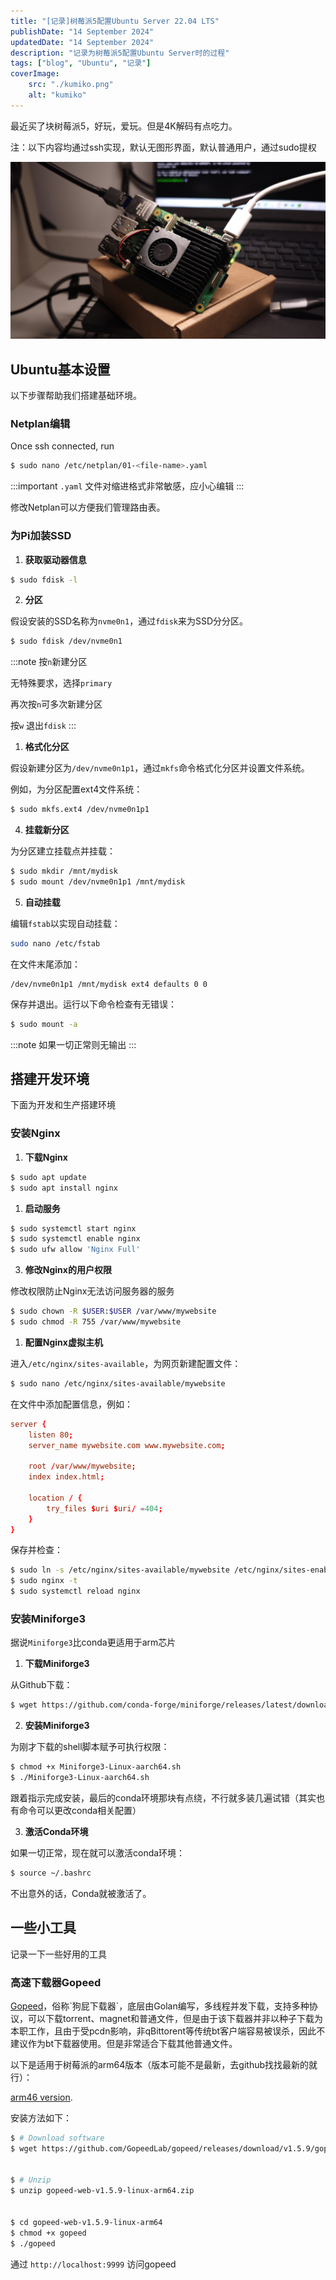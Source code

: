 ```yaml
---
title: "[记录]树莓派5配置Ubuntu Server 22.04 LTS"
publishDate: "14 September 2024"
updatedDate: "14 September 2024"
description: "记录为树莓派5配置Ubuntu Server时的过程"
tags: ["blog", "Ubuntu", "记录"]
coverImage:
    src: "./kumiko.png"
    alt: "kumiko"
---
```

最近买了块树莓派5，好玩，爱玩。但是4K解码有点吃力。

注：以下内容均通过ssh实现，默认无图形界面，默认普通用户，通过sudo提权

![Raspberry Pi 5](./pi-init.jpg)

## Ubuntu基本设置

以下步骤帮助我们搭建基础环境。

### Netplan编辑

Once ssh connected, run

```bash
$ sudo nano /etc/netplan/01-<file-name>.yaml
```

:::important
`.yaml` 文件对缩进格式非常敏感，应小心编辑
:::

修改Netplan可以方便我们管理路由表。

### 为Pi加装SSD

1. **获取驱动器信息**

```bash
$ sudo fdisk -l
```

2. **分区**

假设安装的SSD名称为`nvme0n1`，通过`fdisk`来为SSD分分区。

```bash
$ sudo fdisk /dev/nvme0n1
```

:::note
按`n`新建分区

无特殊要求，选择`primary`

再次按`n`可多次新建分区

按`w` 退出`fdisk`
:::

1. **格式化分区**

假设新建分区为`/dev/nvme0n1p1`，通过`mkfs`命令格式化分区并设置文件系统。

例如，为分区配置ext4文件系统：

```bash
$ sudo mkfs.ext4 /dev/nvme0n1p1
```

4. **挂载新分区**

为分区建立挂载点并挂载：

```bash
$ sudo mkdir /mnt/mydisk
$ sudo mount /dev/nvme0n1p1 /mnt/mydisk
```

5. **自动挂载**

编辑`fstab`以实现自动挂载：

```bash
sudo nano /etc/fstab
```

在文件末尾添加：

```text
/dev/nvme0n1p1 /mnt/mydisk ext4 defaults 0 0
```

保存并退出。运行以下命令检查有无错误：

```bash
$ sudo mount -a
```

:::note
如果一切正常则无输出
:::

## 搭建开发环境

下面为开发和生产搭建环境

### 安装Nginx

1. **下载Nginx**

```bash
$ sudo apt update
$ sudo apt install nginx
```

1. **启动服务**

```bash
$ sudo systemctl start nginx
$ sudo systemctl enable nginx
$ sudo ufw allow 'Nginx Full'
```

3. **修改Nginx的用户权限**

修改权限防止Nginx无法访问服务器的服务

```bash
$ sudo chown -R $USER:$USER /var/www/mywebsite
$ sudo chmod -R 755 /var/www/mywebsite
```

1. **配置Nginx虚拟主机**

进入`/etc/nginx/sites-available`，为网页新建配置文件：

```bash
$ sudo nano /etc/nginx/sites-available/mywebsite
```

在文件中添加配置信息，例如：

```conf
server {
    listen 80;
    server_name mywebsite.com www.mywebsite.com;

    root /var/www/mywebsite;
    index index.html;

    location / {
        try_files $uri $uri/ =404;
    }
}
```

保存并检查：

```bash
$ sudo ln -s /etc/nginx/sites-available/mywebsite /etc/nginx/sites-enabled/
$ sudo nginx -t
$ sudo systemctl reload nginx
```

### 安装Miniforge3

据说`Miniforge3`比conda更适用于arm芯片

1. **下载Miniforge3**

从Github下载：

```bash
$ wget https://github.com/conda-forge/miniforge/releases/latest/download/Miniforge3-Linux-aarch64.sh
```

2. **安装Miniforge3**

为刚才下载的shell脚本赋予可执行权限：

```bash
$ chmod +x Miniforge3-Linux-aarch64.sh
$ ./Miniforge3-Linux-aarch64.sh
```

跟着指示完成安装，最后的conda环境那块有点绕，不行就多装几遍试错（其实也有命令可以更改conda相关配置）

3. **激活Conda环境**

如果一切正常，现在就可以激活conda环境：

```bash
$ source ~/.bashrc
```

不出意外的话，Conda就被激活了。

## 一些小工具

记录一下一些好用的工具

### 高速下载器Gopeed

[Gopeed](https://github.com/GopeedLab/gopeed, "https://github.com/GopeedLab/gopeed")，俗称`狗屁下载器`，底层由Golan编写，多线程并发下载，支持多种协议，可以下载torrent、magnet和普通文件，但是由于该下载器并非以种子下载为本职工作，且由于受pcdn影响，非qBittorent等传统bt客户端容易被误杀，因此不建议作为bt下载器使用。但是非常适合下载其他普通文件。

以下是适用于树莓派的arm64版本（版本可能不是最新，去github找找最新的就行）：

[arm46 version](https://github.com/GopeedLab/gopeed/releases/download/v1.5.9/gopeed-web-v1.5.9-linux-arm64.zip, "Github release, click to download.").

安装方法如下：

```bash
$ # Download software
$ wget https://github.com/GopeedLab/gopeed/releases/download/v1.5.9/gopeed-web-v1.5.9-linux-arm64.zip


$ # Unzip
$ unzip gopeed-web-v1.5.9-linux-arm64.zip


$ cd gopeed-web-v1.5.9-linux-arm64
$ chmod +x gopeed
$ ./gopeed
```

通过
`http://localhost:9999`
访问gopeed
